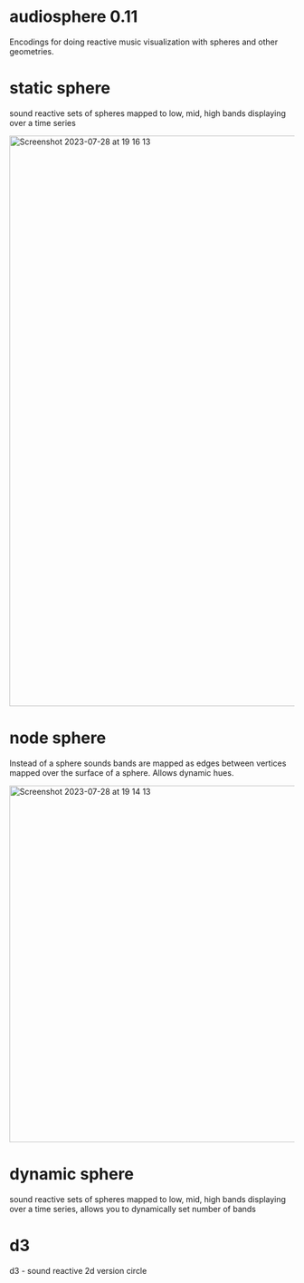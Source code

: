 # audiosphere 0.11 

Encodings for doing reactive music visualization with spheres and other geometries. 


# static sphere

sound reactive sets of spheres mapped to low, mid, high bands displaying over a time series

<img width="1006" alt="Screenshot 2023-07-28 at 19 16 13" src="https://github.com/fractastical/audiosphere/assets/589191/d147a44c-f533-49b1-944f-c31ad5c26613">


# node sphere

Instead of a sphere sounds bands are mapped as edges between vertices mapped over the surface of a sphere. Allows dynamic hues.  

<img width="629" alt="Screenshot 2023-07-28 at 19 14 13" src="https://github.com/fractastical/audiosphere/assets/589191/54ac91ad-b845-4b31-aa3f-e79eb21f186d">



# dynamic sphere



 sound reactive sets of spheres mapped to low, mid, high bands displaying over a time series, allows you to dynamically set number of bands


# d3

d3 - sound reactive 2d version circle

